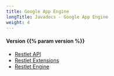 ```yaml
---
title: Google App Engine
longTitle: Javadocs - Google App Engine
weight: 4
---
```

<h4>Version {{% param version %}}</h4>

<div class="javadocs-index">
  <ul>
    <li><a href="https://javadocs.restlet.talend.com/{{% param version %}}/gae/api/index.html">Restlet API</a></li>
    <li><a href="https://javadocs.restlet.talend.com/{{% param version %}}/gae/ext/index.html">Restlet Extensions</a></li>
    <li><a href="https://javadocs.restlet.talend.com/{{% param version %}}/gae/engine/index.html">Restlet Engine</a></li>
  </ul>
</div>